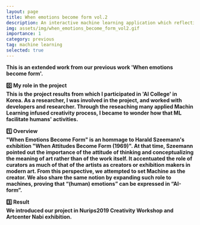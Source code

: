 ```yaml
---
layout: page
title: When emotions become form vol.2
description: An interactive machine learning application which reflecting users' emotions
img: assets/img/when_emotions_become_form_vol2.gif
importance: 1
category: previous
tag: machine learning
selected: true
---
```


<strong>This is an extended work from our previous work 'When emotions become form'.

<strong>0️⃣ My role in the project</strong><br>
This is the project results from which I participated in 'AI College' in Korea. As a researcher, I was involved in the project, and worked with developers and researcher. Through the reseaching many applied Machin Learning infused creativity process, I became to wonder how that ML facilitate humans' activities.

<strong>1️⃣ Overview</strong><br>
<strong>"When Emotions Become Form"</strong> is an hommage to Harald Szeemann's exhibition "When Attitudes Become Form (1969)". At that time, Szeemann pointed out the importance of the attitude of thinking and conceptualizing the meaning of art rather than of the work itself. It accentuated the role of curators as much of that of the artists as creators or exhibition makers in modern art. From this perspective, we attempted to set Machine as the creator. We also share the same notion by expanding such role to machines, proving that “(human) emotions” can be expressed in “AI-form”.

<strong>3️⃣ Result</strong><br>
We introduced our project in Nurips2019 Creativity Workshop and Artcenter Nabi exhibition.

<div class="row justify-content-sm-center">
	<div class="col-sm-8 mt-3 mt-md-0">
		<img
			class="img-fluid rounded z-depth-1"
			src="{{ 'assets/img/when_emotions_become_form_vol2.gif' | relative_url }}"
			alt=""
			title="example image"
		/>
	</div>
	
</div>
